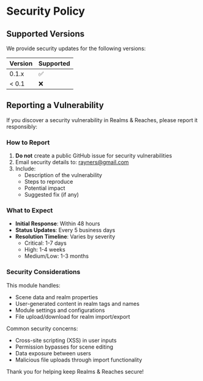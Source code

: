 # Security Policy

## Supported Versions

We provide security updates for the following versions:

| Version | Supported          |
| ------- | ------------------ |
| 0.1.x   | :white_check_mark: |
| < 0.1   | :x:                |

## Reporting a Vulnerability

If you discover a security vulnerability in Realms & Reaches, please report it responsibly:

### How to Report

1. **Do not** create a public GitHub issue for security vulnerabilities
2. Email security details to: rayners@gmail.com
3. Include:
   - Description of the vulnerability
   - Steps to reproduce
   - Potential impact
   - Suggested fix (if any)

### What to Expect

- **Initial Response**: Within 48 hours
- **Status Updates**: Every 5 business days
- **Resolution Timeline**: Varies by severity
  - Critical: 1-7 days
  - High: 1-4 weeks
  - Medium/Low: 1-3 months

### Security Considerations

This module handles:

- Scene data and realm properties
- User-generated content in realm tags and names
- Module settings and configurations
- File upload/download for realm import/export

Common security concerns:

- Cross-site scripting (XSS) in user inputs
- Permission bypasses for scene editing
- Data exposure between users
- Malicious file uploads through import functionality

Thank you for helping keep Realms & Reaches secure!
